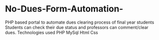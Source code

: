 # No-Dues-Form-Automation-
PHP based portal to automate dues clearing process of final year students Students can check their due status and professors can comment/clear dues.
Technologies used
PHP
MySql
Html
Css
